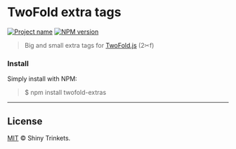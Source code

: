 # TwoFold extra tags

[![Project name][project-img]][project-url]
[![NPM version][npm-img]][npm-url]

> Big and small extra tags for [TwoFold.js](https://github.com/ShinyTrinkets/twofold.js) (2✂︎f)


### Install

Simply install with NPM:

> $ npm install twofold-extras


-----

## License

[MIT](LICENSE) © Shiny Trinkets.

[project-img]: https://badgen.net/badge/%E2%AD%90/Trinkets/4B0082
[project-url]: https://github.com/ShinyTrinkets
[npm-img]: https://badgen.net/npm/v/twofold-extras?icon=npm&label
[npm-url]: https://npmjs.com/package/twofold-extras
